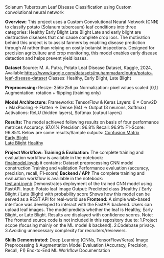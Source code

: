 Solanum Tuberosum Leaf Disease Classification using Custom convolutional neural network

**Overview:**
This project uses a Custom Convolutional Neural Network (CNN) to classify potato (Solanum tuberosum) leaf conditions into three categories:
Healthy
Early Blight
Late Blight
Late and early blight are destructive diseases that can cause complete crop loss. The motivation behind this project is to assist farmers by enabling disease prediction through AI rather than relying on costly botanist inspections.
Designed for precision agriculture and crop monitoring, this model enables early disease detection and helps prevent yield losses.

**Dataset**
Source: M. A. Putra, Potato Leaf Disease Dataset, Kaggle, 2024, Available:https://www.kaggle.com/datasets/muhammadardiputra/potato-leaf-disease-dataset
Classes: Healthy, Early Blight, Late Blight

**Preprocessing:**
Resize: 256×256 px
Normalization: pixel values scaled [0,1]
Augmentation: rotation + flipping (training only)

**Model Architecture:**
Frameworks: TensorFlow & Keras
Layers: 6 × Conv2D + MaxPooling → Flatten → Dense (64) → Output (3 neurons, Softmax)
Activations: ReLU (hidden layers), Softmax (output layers)

**Results:**
The model achieved following results on basis of four performance metrices
Accuracy: 97.01%
Precision: 96.8%
Recall: 96.9%
F1-Score: 96.85%
Below are some results/Sample outputs:
[Confusion Matrix](Result_images/Confusion%20matrix.png)  
[Early Blight](Result_images/Early%20blight.png)  
[Late Blight](Result_images/Late%20blight.png)
[Healthy](Result_images/healthy.png)


**Project Workflow:**
**Training & Evaluation:**
The complete training and evaluation workflow is available in the notebook:  
[finalmodel.ipynb](finalmodel.ipynb)
it contains:
Dataset preprocessing
CNN model construction
Training and validation
Performance evaluation (accuracy, precision, recall, F1-score)
**Backend / API:**
The complete training and evaluation workflow is available in the notebook:  
[test.api.ipynb](test.api.ipynb)
Demonstrates deployment of the trained CNN model using FastAPI.
Input: Potato leaf image
Output: Predicted class (Healthy / Early Blight / Late Blight) with probability score
Shows how this model can be served as a REST API for real-world use
**Frontend:**
A simple web-based interface was developed to interact with the FastAPI backend.
Users can upload leaf images.
The model predicts whether the leaf is Healthy, Early Blight, or Late Blight.
Results are displayed with confidence scores.
Note: The frontend source code is not included in this repository due to:
1.Project scope (focusing mainly on the ML model & backend).
2.Codebase privacy.
3.Avoiding unnecessary complexity for recruiters/reviewers.


**Skills Demonstrated:**
Deep Learning (CNNs, TensorFlow/Keras)
Image Preprocessing & Augmentation
Model Evaluation (Accuracy, Precision, Recall, F1)
End-to-End ML Workflow Documentation


